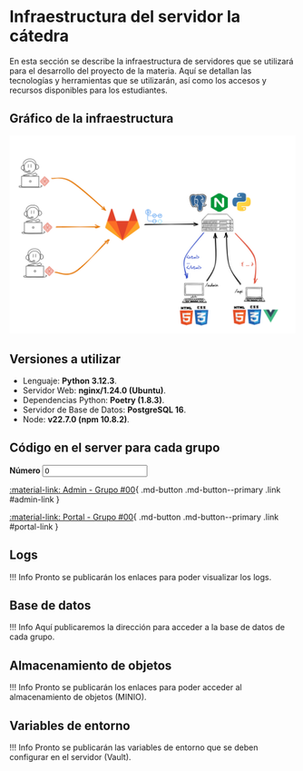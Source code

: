 # Infraestructura del servidor la cátedra

En esta sección se describe la infraestructura de servidores que se utilizará para el
desarrollo del proyecto de la materia. Aquí se detallan las tecnologías y herramientas
que se utilizarán, así como los accesos y recursos disponibles para los estudiantes.

## Gráfico de la infraestructura

![infraestructura](images/infraestructura.png)

## Versiones a utilizar

- Lenguaje: <strong>Python 3.12.3</strong>.
- Servidor Web: <strong>nginx/1.24.0 (Ubuntu)</strong>.
- Dependencias Python: <strong>Poetry (1.8.3)</strong>.
- Servidor de Base de Datos: <strong>PostgreSQL 16</strong>.
- Node: <strong>v22.7.0 (npm 10.8.2)</strong>.


## Código en el server para cada grupo

<label for="number">
  <strong>Número</strong>

  <input type="number" min=0 step=1 value=0 class="md-input link" id="number" pattern="[0-9]+">
</label>

[:material-link: Admin - Grupo #00](https://admin-grupo00.proyecto2024.linti.unlp.edu.ar/){ .md-button .md-button--primary .link #admin-link }

[:material-link: Portal - Grupo #00](https://grupo00.proyecto2024.linti.unlp.edu.ar/){ .md-button .md-button--primary .link #portal-link }

## Logs

!!! Info
    Pronto se publicarán los enlaces para poder visualizar los logs.

## Base de datos

!!! Info
    Aquí publicaremos la dirección para acceder a la base de datos de cada grupo.

## Almacenamiento de objetos

!!! Info
    Pronto se publicarán los enlaces para poder acceder al almacenamiento de objetos (MINIO).

## Variables de entorno

!!! Info
    Pronto se publicarán las variables de entorno que se deben configurar en el servidor (Vault).
